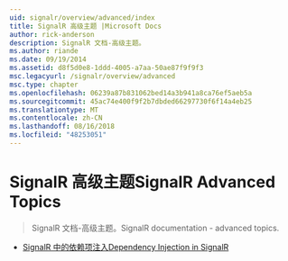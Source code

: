```yaml
---
uid: signalr/overview/advanced/index
title: SignalR 高级主题 |Microsoft Docs
author: rick-anderson
description: SignalR 文档-高级主题。
ms.author: riande
ms.date: 09/19/2014
ms.assetid: d8f5d0e8-1ddd-4005-a7aa-50ae87f9f9f3
msc.legacyurl: /signalr/overview/advanced
msc.type: chapter
ms.openlocfilehash: 06239a87b831062bed14a3b941a8ca76ef5aeb5a
ms.sourcegitcommit: 45ac74e400f9f2b7dbded66297730f6f14a4eb25
ms.translationtype: MT
ms.contentlocale: zh-CN
ms.lasthandoff: 08/16/2018
ms.locfileid: "48253051"
---
```

<a name="signalr-advanced-topics"></a><span data-ttu-id="e14d2-103">SignalR 高级主题</span><span class="sxs-lookup"><span data-stu-id="e14d2-103">SignalR Advanced Topics</span></span>
====================
> <span data-ttu-id="e14d2-104">SignalR 文档-高级主题。</span><span class="sxs-lookup"><span data-stu-id="e14d2-104">SignalR documentation - advanced topics.</span></span>


- [<span data-ttu-id="e14d2-105">SignalR 中的依赖项注入</span><span class="sxs-lookup"><span data-stu-id="e14d2-105">Dependency Injection in SignalR</span></span>](dependency-injection.md)
